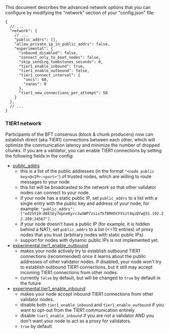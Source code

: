 This document describes the advanced network options that you can configure
by modifying the "network" section of your "config.json" file:

```
{
  // ...
  "network": {
    // ...
    "public_addrs": [],
    "allow_private_ip_in_public_addrs": false,
    "experimental": {
      "inbound_disabled": false,
      "connect_only_to_boot_nodes": false,
      "skip_sending_tombstones_seconds": 0,
      "tier1_enable_inbound": true,
      "tier1_enable_outbound": false,
      "tier1_connect_interval": {
        "secs": 60,
        "nanos": 0
      },
      "tier1_new_connections_per_attempt": 50
    }
  },
  // ...
}
```

### TIER1 network

Participants of the BFT consensus (block & chunk producers) now can establish
direct (aka TIER1) connections between each other, which will optimize the
communication latency and minimize the number of dropped chunks. If you are a
validator, you can enable TIER1 connections by setting the following fields in the config:

* [public_addrs](https://github.com/near/nearcore/blob/d95a5f58d998c69cb8d4e965ad6b0a440cf3f233/chain/network/src/config_json.rs#L154)
  * this is a list of the public addresses (in the format `"<node public key>@<IP>:<port>"`)
    of trusted nodes, which are willing to route messages to your node
  * this list will be broadcasted to the network so that other validator nodes can connect
    to your node.
  * if your node has a static public IP, set `public_addrs` to a list with a single entry
    with the public key and address of your node, for example:
    `"public_addrs": ["ed25519:86EtEy7epneKyrcJwSWP7zsisTkfDRH5CFVszt4qiQYw@31.192.22.209:24567"]`.
  * if your node doesn't have a public IP (for example, it is hidden behind a NAT), set
    `public_addrs` to a list (<=10 entries) of proxy nodes that you trust (arbitrary nodes
    with static public IPs).
  * support for nodes with dynamic public IPs is not implemented yet.
* [experimental.tier1_enable_outbound](https://github.com/near/nearcore/blob/d95a5f58d998c69cb8d4e965ad6b0a440cf3f233/chain/network/src/config_json.rs#L213)
  * makes your node actively try to establish outbound TIER1 connections (recommended)
    once it learns about the public addresses of other validator nodes. If disabled, your
    node won't try to establish outbound TIER1 connections, but it still may accept
    incoming TIER1 connections from other nodes.
  * currently `false` by default, but will be changed to `true` by default in the future
* [experimental.tier1_enable_inbound](https://github.com/near/nearcore/blob/d95a5f58d998c69cb8d4e965ad6b0a440cf3f233/chain/network/src/config_json.rs#L209)
  * makes your node accept inbound TIER1 connections from other validator nodes.
  * disable both `tier1_enable_inbound` and `tier1_enable_outbound` if you want to opt-out
    from the TIER1 communication entirely
  * disable `tier1_enable_inbound` if you are not a validator AND you don't want your
    node to act as a proxy for validators.
  * `true` by default
